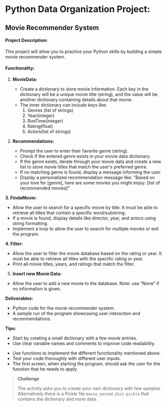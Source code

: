 # **Python Data Organization Project:**

## **Movie Recommender System** 

#### **Project Description:**

This project will allow you to practice your Python skills by building a simple movie recommender system.

#### **Functionality:**

1. **MovieData:**
   * Create a dictionary to store movie information. Each key in the dictionary will be a unique movie title (string), and the value will be another dictionary containing details about that movie.
   * The inner dictionary can include keys like: 
     1. Genres (list of strings)
     2. Year(integer)
     3. RunTime(integer)
     4. Rating(float)
     5. Actors(list of strings)

2. **Recommendations:**
   * Prompt the user to enter their favorite genre (string).
   * Check if the entered genre exists in your movie data dictionary.
   * If the genre exists, iterate through your movie data and create a new list to store movie titles that match the user's preferred genre.
   * If no matching genre is found, display a message informing the user.
   * Display a personalized recommendation message like: "Based on your love for [genre], here are some movies you might enjoy: [list of recommended movies]"

**3. FindaMovie:**

* Allow the user to search for a specific movie by title. It must be able to retrieve all titles that contain a specific word/substring.
* If a movie is found, display details like director, year, and actors using string formatting.
* Implement a loop to allow the user to search for multiple movies or exit the program.

**4. Filter:**

* Allow the user to filter the movie database based on the rating or year. It must be able to retrieve all titles with the specific rating or year.
*  Print all movie titles, years, and ratings that match the filter.

5. **Insert new Movie Data:**

* Allow the user to add a new movie to the database. Note: use “None” if no information is given.

**Deliverables:**

* Python code for the movie recommender system.
* A sample run of the program showcasing user interaction and recommendations.

**Tips:**

* Start by creating a small dictionary with a few movie entries.
* Use clear variable names and comments to improve code readability.

- Use functions to implement the different functionality mentioned above.
- Test your code thoroughly with different user inputs.
- The first screen, when starting the program, should ask the user for the function that he needs to apply

> **Challenge**
>
> The activity asks you to create your own dictionary with few samples. Alternatively there is a Pickle file `movie_nested_dict.pickle` that contains the dictionary and more data. 